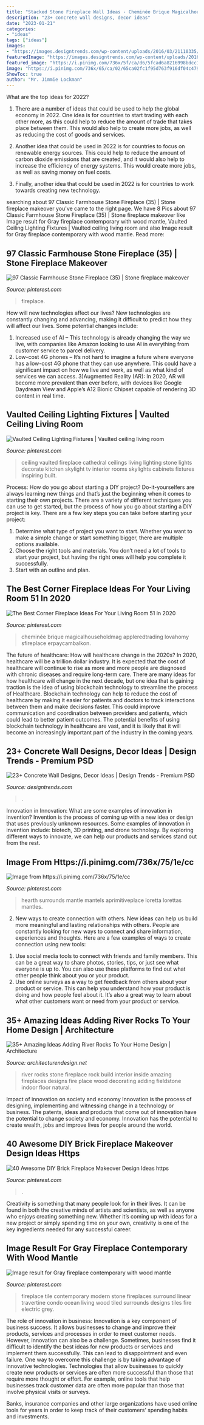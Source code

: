 ```yaml
---
title: "Stacked Stone Fireplace Wall Ideas - Cheminée Brique Magicalhouseholdmag Appleredtrading Lovahomy Sfireplace Erpaycambalkon"
description: "23+ concrete wall designs, decor ideas"
date: "2023-01-21"
categories:
- "ideas"
tags: ["ideas"]
images:
- "https://images.designtrends.com/wp-content/uploads/2016/03/21110335/Cozy-Patio-Concrete-Wall.jpeg"
featuredImage: "https://images.designtrends.com/wp-content/uploads/2016/03/21110335/Cozy-Patio-Concrete-Wall.jpeg"
featured_image: "https://i.pinimg.com/736x/5f/ca/d6/5fcad6a8216998bdcc16b711c9f72c7f.jpg"
image: "https://i.pinimg.com/736x/65/ca/02/65ca02fc1f95d763f916df04c4795fde.jpg"
ShowToc: true
author: "Mr. Jimmie Lockman"
---
```



What are the top ideas for 2022?
1. There are a number of ideas that could be used to help the global economy in 2022. One idea is for countries to start trading with each other more, as this could help to reduce the amount of trade that takes place between them. This would also help to create more jobs, as well as reducing the cost of goods and services.
2. Another idea that could be used in 2022 is for countries to focus on renewable energy sources. This could help to reduce the amount of carbon dioxide emissions that are created, and it would also help to increase the efficiency of energy systems. This would create more jobs, as well as saving money on fuel costs.

3. Finally, another idea that could be used in 2022 is for countries to work towards creating new technology.

	

		
searching about 97 Classic Farmhouse Stone Fireplace (35) | Stone fireplace makeover you've came to the right page. We have 8 Pics about 97 Classic Farmhouse Stone Fireplace (35) | Stone fireplace makeover like Image result for Gray fireplace contemporary with wood mantle, Vaulted Ceiling Lighting Fixtures | Vaulted ceiling living room and also Image result for Gray fireplace contemporary with wood mantle. Read more:
		
    
## 97 Classic Farmhouse Stone Fireplace (35) | Stone Fireplace Makeover

<img loading=lazy src="https://i.pinimg.com/736x/ed/ed/32/eded32e3e0a174bc56f37fbd2136fefa.jpg" onerror="this.onerror=null;this.src='https://tse4.mm.bing.net/th?id=OIP.hKuYQ6ubFKfpePcxy-zQyQHaJ3&amp;pid=15.1';" alt="97 Classic Farmhouse Stone Fireplace (35) | Stone fireplace makeover">

_Source: pinterest.com_

>fireplace. 

	

How will new technologies affect our lives?
New technologies are constantly changing and advancing, making it difficult to predict how they will affect our lives. Some potential changes include: 
1) Increased use of AI – This technology is already changing the way we live, with companies like Amazon looking to use AI in everything from customer service to parcel delivery. 
2) Low-cost 4G phones – It’s not hard to imagine a future where everyone has a low-cost 4G phone that they can use anywhere. This could have a significant impact on how we live and work, as well as what kind of services we can access. 
3)Augmented Reality (AR): In 2020, AR will become more prevalent than ever before, with devices like Google Daydream View and Apple’s A12 Bionic Chipset capable of rendering 3D content in real time.

    
## Vaulted Ceiling Lighting Fixtures | Vaulted Ceiling Living Room

<img loading=lazy src="https://i.pinimg.com/736x/3d/08/69/3d08692680f15e58025a5d2abb2b78bc.jpg" onerror="this.onerror=null;this.src='https://tse3.mm.bing.net/th?id=OIP.lBOvZHDt7VkdBDINq8vqTwHaK0&amp;pid=15.1';" alt="Vaulted Ceiling Lighting Fixtures | Vaulted ceiling living room">

_Source: pinterest.com_

>ceiling vaulted fireplace cathedral ceilings living lighting stone lights decorate kitchen skylight tv interior rooms skylights cabinets fixtures inspiring built. 

	

Process: How do you go about starting a DIY project?
Do-it-yourselfers are always learning new things and that’s just the beginning when it comes to starting their own projects. There are a variety of different techniques you can use to get started, but the process of how you go about starting a DIY project is key. 
There are a few key steps you can take before starting your project:

1. Determine what type of project you want to start. Whether you want to make a simple change or start something bigger, there are multiple options available.
2. Choose the right tools and materials. You don’t need a lot of tools to start your project, but having the right ones will help you complete it successfully. 
3. Start with an outline and plan.

    
## The Best Corner Fireplace Ideas For Your Living Room 51 In 2020

<img loading=lazy src="https://i.pinimg.com/736x/5f/ca/d6/5fcad6a8216998bdcc16b711c9f72c7f.jpg" onerror="this.onerror=null;this.src='https://tse1.mm.bing.net/th?id=OIP.0UDWrcLBJLxBCVfNHJjKzAHaJ3&amp;pid=15.1';" alt="The Best Corner Fireplace Ideas For Your Living Room 51 in 2020">

_Source: pinterest.com_

>cheminée brique magicalhouseholdmag appleredtrading lovahomy sfireplace erpaycambalkon. 

	

The future of healthcare: How will healthcare change in the 2020s?
In 2020, healthcare will be a trillion dollar industry. It is expected that the cost of healthcare will continue to rise as more and more people are diagnosed with chronic diseases and require long-term care. There are many ideas for how healthcare will change in the next decade, but one idea that is gaining traction is the idea of using blockchain technology to streamline the process of Healthcare. Blockchain technology can help to reduce the cost of healthcare by making it easier for patients and doctors to track interactions between them and make decisions faster. This could improve communication and coordination between providers and patients, which could lead to better patient outcomes. The potential benefits of using blockchain technology in healthcare are vast, and it is likely that it will become an increasingly important part of the industry in the coming years.

    
## 23+ Concrete Wall Designs, Decor Ideas | Design Trends - Premium PSD

<img loading=lazy src="https://images.designtrends.com/wp-content/uploads/2016/03/21110335/Cozy-Patio-Concrete-Wall.jpeg" onerror="this.onerror=null;this.src='https://tse3.mm.bing.net/th?id=OIP.A515RlTHqqZHNI_WF7hOCwHaLG&amp;pid=15.1';" alt="23+ Concrete Wall Designs, Decor Ideas | Design Trends - Premium PSD">

_Source: designtrends.com_

>. 

	

Innovation in Innovation: What are some examples of innovation in invention?
Invention is the process of coming up with a new idea or design that uses previously unknown resources. Some examples of innovation in invention include: biotech, 3D printing, and drone technology. By exploring different ways to innovate, we can help our products and services stand out from the rest.

    
## Image From Https://i.pinimg.com/736x/75/1e/cc

<img loading=lazy src="https://i.pinimg.com/736x/cc/f9/34/ccf934bf62499f8ef4f7e678119939ea.jpg" onerror="this.onerror=null;this.src='https://tse2.mm.bing.net/th?id=OIP.1D1e1510rm_INYFxUymAlgHaJ3&amp;pid=15.1';" alt="Image from https://i.pinimg.com/736x/75/1e/cc">

_Source: pinterest.com_

>hearth surrounds mantle mantels aprimitiveplace loretta lorettas mantles. 

	

2. New ways to create connection with others.
New ideas can help us build more meaningful and lasting relationships with others. People are constantly looking for new ways to connect and share information, experiences and thoughts. Here are a few examples of ways to create connection using new tools: 
1) Use social media tools to connect with friends and family members. This can be a great way to share photos, stories, tips, or just see what everyone is up to. You can also use these platforms to find out what other people think about you or your product. 
2) Use online surveys as a way to get feedback from others about your product or service. This can help you understand how your product is doing and how people feel about it. It’s also a great way to learn about what other customers want or need from your product or service.

    
## 35+ Amazing Ideas Adding River Rocks To Your Home Design | Architecture

<img loading=lazy src="http://cdn.architecturendesign.net/wp-content/uploads/2015/06/AD-Add-River-Rocks-To-Home-30.jpg" onerror="this.onerror=null;this.src='https://tse4.mm.bing.net/th?id=OIP.pLuKwivftG_mIP4sa6nEaAHaGh&amp;pid=15.1';" alt="35+ Amazing Ideas Adding River Rocks To Your Home Design | Architecture">

_Source: architecturendesign.net_

>river rocks stone fireplace rock build interior inside amazing fireplaces designs fire place wood decorating adding fieldstone indoor floor natural. 

	

Impact of innovation on society and economy
Innovation is the process of designing, implementing and witnessing change in a technology or business. The patents, ideas and products that come out of innovation have the potential to change society and economy. Innovation has the potential to create wealth, jobs and improve lives for people around the world.

    
## 40 Awesome DIY Brick Fireplace Makeover Design Ideas Https

<img loading=lazy src="https://i.pinimg.com/736x/65/ca/02/65ca02fc1f95d763f916df04c4795fde.jpg" onerror="this.onerror=null;this.src='https://tse1.mm.bing.net/th?id=OIP.Ad7B2dRdOkrx78iaFiJKFwHaNK&amp;pid=15.1';" alt="40 Awesome DIY Brick Fireplace Makeover Design Ideas https">

_Source: pinterest.com_

>. 

	

Creativity is something that many people look for in their lives. It can be found in both the creative minds of artists and scientists, as well as anyone who enjoys creating something new. Whether it’s coming up with ideas for a new project or simply spending time on your own, creativity is one of the key ingredients needed for any successful career.

    
## Image Result For Gray Fireplace Contemporary With Wood Mantle

<img loading=lazy src="https://i.pinimg.com/736x/4d/de/25/4dde25e16de75b3f6b73fd7e857bb2cc--fireplace-update-fireplace-design.jpg" onerror="this.onerror=null;this.src='https://tse2.mm.bing.net/th?id=OIP.KSZ6b0sO1ZHg2GwqUPi9hwHaLH&amp;pid=15.1';" alt="Image result for Gray fireplace contemporary with wood mantle">

_Source: pinterest.com_

>fireplace tile contemporary modern stone fireplaces surround linear travertine condo ocean living wood tiled surrounds designs tiles fire electric grey. 

	

The role of innovation in business:
Innovation is a key component of business success. It allows businesses to change and improve their products, services and processes in order to meet customer needs. However, innovation can also be a challenge. Sometimes, businesses find it difficult to identify the best ideas for new products or services and implement them successfully. This can lead to disappointment and even failure.
One way to overcome this challenge is by taking advantage of innovative technologies. Technologies that allow businesses to quickly create new products or services are often more successful than those that require more thought or effort. For example, online tools that help businesses track customer data are often more popular than those that involve physical visits or surveys.

Banks, insurance companies and other large organizations have used online tools for years in order to keep track of their customers’ spending habits and investments.

